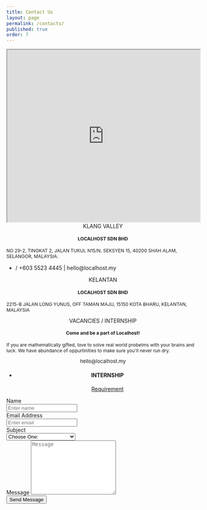 ```yaml
---
title: Contact Us
layout: page
permalink: /contacts/
published: true
order: 7
---
```


<center><iframe class="mb-3" src="https://www.google.com/maps/embed?pb=!1m18!1m12!1m3!1d3984.1122379979593!2d101.52209721429934!3d3.0646568977682502!2m3!1f0!2f0!3f0!3m2!1i1024!2i768!4f13.1!3m3!1m2!1s0x31cc529d53b27b21%3A0xfc01735c6cc2bf89!2sLocalhost+Sdn.+Bhd.!5e0!3m2!1sen!2smy!4v1508388710408" width="100%" height="450"  style="border:10" allowfullscreen></iframe></center>
<div class ="card-deck mb-3">
  <div class="card mb-3" >
    <center class="card-header">KLANG VALLEY</center>
    <div class="card-body" style="font-size: 12px;">
      <center class="card-title"><h4>LOCALHOST SDN BHD</h4></center>
      <p class="card-text">
      NO 29-2, TINGKAT 2, JALAN TUKUL N15/N,
      SEKSYEN 15, 40200 SHAH ALAM,
      SELANGOR, MALAYSIA.</p>
    </div>
    <ul class="list-group list-group-flush">
      <li class="list-group-item">
        <span><i class="fa fa-phone"></i> / <i class="fa fa-fax"></i> +603 5523 4445</span> |
        <span><i class="fa fa-envelope"></i> hello@localhost.my</span>
      </li>
    </ul>
  </div>
  <div class="card mb-3" >
    <center class="card-header">KELANTAN</center>
    <div class="card-body" style="font-size: 12px">
      <center class="card-title"><h4>LOCALHOST SDN BHD</h4></center>
      <p class="card-text">
      2215-B JALAN LONG YUNUS,
      OFF TAMAN MAJU,
      15150 KOTA BHARU,
      KELANTAN, MALAYSIA</p>
    </div>
  </div>
  <div class="card mb-3" >
    <center class="card-header">VACANCIES / INTERNSHIP </center>
    <div class="card-body" style="font-size: 12px">
      <center class="card-title"><h4>Come and be a part of Localhost!</h4></center>
      <p class="card-text">If you are mathematically gifted, love to solve real world probelms with your brains and luck.
      We have abundance of oppurtinities to make sure you'll never run dry.</p>
      <center style="font-size: 13px"><i class="fa fa-envelope"></i> hello@localhost.my</center>
    </div>
    <ul class="list-group list-group-flush">
      <li class="list-group-item">
        <center class="card-title"><h4>INTERNSHIP</h4></center>
        <center><a href="/assets/docs/intern.pdf" target="_blank" class="btn btn-primary btn-sm">Requirement</a></center>
      </li>
    </ul>
  </div>
</div>

<div class ="card mb-3">
  <div class="card-body">
    <form>
      <div class="row">
        <div class="col-md-6">
            <div class="form-group">
              <label for="name">Name</label>
              <div class="input-group">
                <span class="input-group-addon"><i class="fa fa-address-card-o"></i>
                </span>
                <input type="text" class="form-control" id="name" placeholder="Enter name" required="required" />
              </div>
            </div>
            <div class="form-group">
              <label for="email">Email Address</label>
              <div class="input-group">
                <span class="input-group-addon"><i class="fa fa-envelope-o"></i>
                </span>
                <input type="email" class="form-control" id="email" placeholder="Enter email" required="required" />
              </div>
            </div>
            <div class="form-group">
              <label for="subject">Subject</label>
              <div class="input-group">
                <span class="input-group-addon"><i class="fa fa-check"></i>
                </span>
                <select id="subject" name="subject" class="form-control" required="required">
                <option value="na" selected="">Choose One:</option>
                <option value="service">General Customer Service</option>
                <option value="suggestions">Suggestions</option>
                <option value="product">Product Support</option>
              </select>
              </div>
            </div>
        </div>
        <div class="col-md-6">
          <div class="form-group">
            <label for="name">Message</label>
            <textarea name="message" id="message" class="form-control" rows="9" cols="25" required="required" placeholder="Message"></textarea>
          </div>
        </div>
        <div class="col-md-12">
            <button type="submit" class="btn btn-primary pull-right btn-sm" id="btnContactUs"> Send Message</button>
        </div>
      </div>
    </form>
  </div>
</div>
